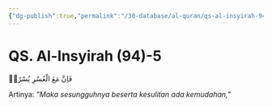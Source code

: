 ```yaml
---
{"dg-publish":true,"permalink":"/30-database/al-quran/qs-al-insyirah-94-5/"}
---
```



# QS. Al-Insyirah (94)-5
فَاِنَّ مَعَ الْعُسْرِ يُسْرًاۙ

Artinya: *"Maka sesungguhnya beserta kesulitan ada kemudahan,"*
